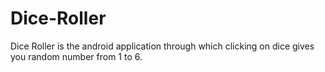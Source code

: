 # Dice-Roller
Dice Roller is the android application through which clicking on dice gives you random number from 1 to 6.
